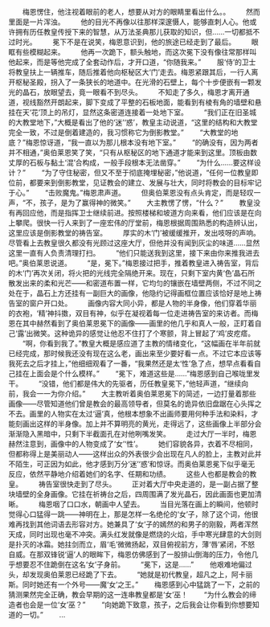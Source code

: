 　　梅恩愣住，他注视着眼前的老人，想要从对方的眼睛里看出什么。。
　　然而里面是一片浑浊。
　　他的目光不再像以往那样深邃慑人，能够直刺人心。他或许拥有历任教皇传授下来的智慧，从万法圣典那儿获取的知识，但……一切都抵不过时光。
　　冕下不是在说笑，梅恩意识到，他的旅途已经走到了最后。
　　眼眶有些模糊起来。
　　他再一次跪下，额头触地，而这次冕下没有像往常那样叫他起来，而是等他完成了全套动作后，才开口道，“你随我来。”
　　服‘侍’的卫士将教皇扶上一辆推车，随后推着他向枢秘区大‘门’走去。梅恩紧跟其后，一行人离开枢秘圣殿，拐入了一条狭长的地道中。在光滑的石壁上，每个十步便嵌有一颗发光的晶石，放眼望去，竟一眼看不到尽头。
　　不知走了多久，梅恩才离开通道，视线豁然开朗起来，脚下变成了平整的石板地面，能看到有棱有角的墙壁和悬挂在天‘花’顶上的吊灯，显然这条密道连接着一处地下室。
　　“我们正在旧圣城的大教堂地下，”大概是看出了他的‘迷’‘惑’，教皇主动说道，“这里的结构和大教堂完全一致，不过是倒着建造的，我习惯称它为倒影教堂。”
　　“大教堂的地底？”梅恩惊讶道，“我一直以为那儿根本没有地下室。”
　　“的确没有，因为两者并不相通，”奥伯莱恩笑了笑，“只有从枢秘区的地下通道才能来到这里。顶板由数丈厚的石板与黏土‘混’合构成，一般手段根本无法凿穿。”
　　“为什么……要这样设计？”
　　“为了守住秘密，但又不至于彻底掩埋秘密，”他说道，“任何一位教皇即位前，都要来到倒影教堂，见证教会的建立、发展与壮大，同时将教会的目标牢记于心。”
　　“击败魔鬼。”梅恩肃声道。
　　但奥伯莱恩没有点头肯定，而是轻叹一声，“不，孩子，是为了赢得神的微笑。”
　　大主教愣了愣，“什么？”
　　教皇没有再回应他，而是指挥卫士继续前进。按照楼梯和坡道方向来看，他们应该是在向上攀爬。很快一行人来到了一座宏伟的厅堂前，梅恩根据周围熟悉的构造辨认出，这里应该是倒影教堂的祷告室。
　　厚实的木‘门’被缓缓推开，发出吱呀的声响。尽管看上去教皇很久都没有光顾过这座大厅，但他并没有闻到灰尘的味道……显然这里一直有人负责清理打扫。
　　“他们只能送我到这里，接下来由你来推我进去吧。”奥伯莱恩说道。
　　“是，冕下。”梅恩接过把手，推着教皇进入祷告室，背后的木‘门’再次关闭，将火把的光线完全隔绝开来。现在，只剩下室内黄‘色’晶石所散发出来的柔和光芒——和密道布置一样，它均匀的镶嵌在墙壁两侧，不过不同之处在于，晶石上方还挂有一副巨大的画像，他隐约记得画框位置应该恰好是地上祷告室的窗户开口处。
　　画像内容大同小异，都是人物的半身像，他们穿着华丽的衣袍，‘精’神抖擞，双目有神，似乎在凝视着每一位走进祷告室的来访者。而梅恩在其中赫然看到了奥伯莱恩冕下的画像——画里的他几乎和真人一般，正盯着自己‘露’出微笑。这种诡异的感觉让他忍不住打了个寒颤，背上冒起了‘鸡’皮疙瘩。
　　“啊，你看到我了。”教皇大概是感应道了主教的情绪变化，“这幅画在半年前就已经完成，那时候我还没有现在这么老，画出来至少要好看一点。不过它本应该等我死去之后才挂上，”他细细观看了一番，“我果然还是太‘性’急了点，想早点看看自己挂在上面会是个什么模样。”
　　“冕下，难道这些是……”梅恩感到自己喉咙里发干。
　　“没错，他们都是伟大的先驱者，历任教皇冕下，”他轻声道，“继续向前，我会一一为你介绍。”
　　大主教听着奥伯莱恩冕下的简述，一边打量着那些画像——尽管知道他们曾是教会的最高领导者，但莫名的诡异依旧盘踞在心头挥之不去。画里的人物实在太过‘逼’真，他根本想象不出画师要用何种手法和染料，才能刻画出这样的半身像。加上并不算明亮的黄光，走得远了，这些画像上半部分会渐渐隐入黑暗中，只剩下半截面孔在对他咧嘴发笑。
　　走过大厅一半时，梅恩赫然注意到，画像中的人物变成了‘女’‘性’。
　　她们容貌各异，衣着不尽相同，但都称得上是美丽动人——这样出众的外表很少会出现在凡人的脸上，主教对此并不陌生，可正因为如此，他才感到万分‘迷’‘惑’和惊讶。而奥伯莱恩冕下似乎毫无反应，依然平静地介绍着她们的名字、任期和功绩。
　　这些人也都是教会的教皇。
　　祷告室很快走到了尽头。
　　正对着大厅中央走道的，是一副占据了整块墙壁的全身画像。它挂在祈祷台之后，四周围满了发光晶石，因此画面也更加清晰。
　　梅恩咽了口口水，朝画中人望去。
　　当目光落在画上的瞬间，他顿时觉得心口猛得一跳——神明在上，那是怎样一名绝伦的‘女’子，除了这个词，他很难再找到其他词语去形容对方。她兼具了‘女’子的嫣然的和男子的刚毅，两者浑然天成，同时出现也毫不冲突。满头红发就像是燃烧的火焰，手中寒光肆意的大剑则是扑灭的冰霜。她拄剑而立，眉‘毛’微微扬起，双目俯视前方，薄‘唇’紧闭，不怒自威。在那双锋锐‘逼’人的眼眸下，梅恩仿佛感到了一股排山倒海的压力，令他几乎想要忍不住跪倒在这名‘女’子身前。
　　“冕下，这是……”
　　他艰难地偏过头，却发现奥伯莱恩已经跪了下去。
　　“她就是初代教皇，超凡之上，阿卡丽斯。同时她还有一个外号——魔‘女’之王。”
　　梅恩感到心中猛跳了一下，之前的猜测果然完全正确，教会早期的这一连串教皇都是‘女’巫！
　　“为什么教会的缔造者也会是一位‘女’巫？”
　　“向她跪下致意，孩子，之后我会让你看到你想要知道的一切。”
　　...